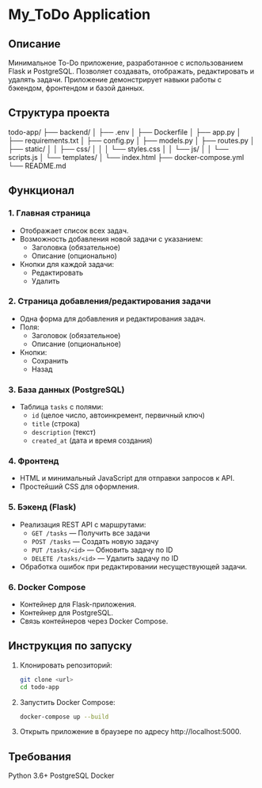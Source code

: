 # My_ToDo Application

## Описание

Минимальное To-Do приложение, разработанное с использованием Flask и PostgreSQL. Позволяет создавать, отображать, редактировать и удалять задачи. Приложение демонстрирует навыки работы с бэкендом, фронтендом и базой данных.

## Структура проекта

todo-app/
├── backend/
│   ├── .env
│   ├── Dockerfile
│   ├── app.py
│   ├── requirements.txt
│   ├── config.py
│   ├── models.py
│   ├── routes.py
│   ├── static/
│   │   ├── css/
│   │   │   └── styles.css
│   │   └── js/
│   │       └── scripts.js
│   └── templates/
│       └── index.html
├── docker-compose.yml
└── README.md


## Функционал

### 1. Главная страница
- Отображает список всех задач.
- Возможность добавления новой задачи с указанием:
  - Заголовка (обязательное)
  - Описание (опционально)
- Кнопки для каждой задачи:
  - Редактировать
  - Удалить

### 2. Страница добавления/редактирования задачи
- Одна форма для добавления и редактирования задач.
- Поля:
  - Заголовок (обязательное)
  - Описание (опциональное)
- Кнопки:
  - Сохранить
  - Назад

### 3. База данных (PostgreSQL)
- Таблица `tasks` с полями:
  - `id` (целое число, автоинкремент, первичный ключ)
  - `title` (строка)
  - `description` (текст)
  - `created_at` (дата и время создания)

### 4. Фронтенд
- HTML и минимальный JavaScript для отправки запросов к API.
- Простейший CSS для оформления.

### 5. Бэкенд (Flask)
- Реализация REST API с маршрутами:
  - `GET /tasks` — Получить все задачи
  - `POST /tasks` — Создать новую задачу
  - `PUT /tasks/<id>` — Обновить задачу по ID
  - `DELETE /tasks/<id>` — Удалить задачу по ID
- Обработка ошибок при редактировании несуществующей задачи.

### 6. Docker Compose
- Контейнер для Flask-приложения.
- Контейнер для PostgreSQL.
- Связь контейнеров через Docker Compose.

## Инструкция по запуску

1. Клонировать репозиторий:
   ```bash
   git clone <url>
   cd todo-app
   ```

2. Запустить Docker Compose:
    ```bash
    docker-compose up --build
    ```
3. Открыть приложение в браузере по адресу http://localhost:5000.

## Требования
Python 3.6+
PostgreSQL
Docker